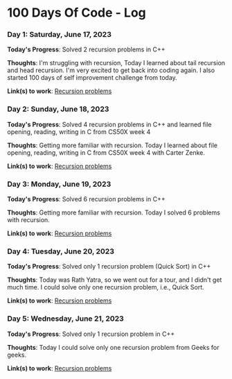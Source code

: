 # 100 Days Of Code - Log

### Day 1: Saturday, June 17, 2023

**Today's Progress**: Solved 2 recursion problems in C++

**Thoughts**: I'm struggling with recursion, Today I learned about tail recursion and head recursion. I'm very excited to get back into coding again. I also started 100 days of self improvement challenge from today.

**Link(s) to work**: [Recursion problems](https://github.com/Swastik-Chakravorty/Learning_CPP/tree/master/recursion)

### Day 2: Sunday, June 18, 2023

**Today's Progress**: Solved 4 recursion problems in C++ and learned file opening, reading, writing in C from CS50X week 4

**Thoughts**: Getting more familiar with recursion. Today I learned about file opening, reading, writing in C from CS50X week 4 with Carter Zenke.

**Link(s) to work**: [Recursion problems](https://github.com/Swastik-Chakravorty/Learning_CPP/tree/master/recursion)

### Day 3: Monday, June 19, 2023

**Today's Progress**: Solved 6 recursion problems in C++

**Thoughts**: Getting more familiar with recursion. Today I solved 6 problems with recursion.

**Link(s) to work**: [Recursion problems](https://github.com/Swastik-Chakravorty/Learning_CPP/tree/master/recursion)

### Day 4: Tuesday, June 20, 2023

**Today's Progress**: Solved only 1 recursion problem (Quick Sort) in C++

**Thoughts**: Today was Rath Yatra, so we went out for a tour, and I didn't get much time. I could solve only one recursion problem, i.e., Quick Sort.

**Link(s) to work**: [Recursion problems](https://github.com/Swastik-Chakravorty/Learning_CPP/tree/master/recursion)

### Day 5: Wednesday, June 21, 2023

**Today's Progress**: Solved only 1 recursion problem in C++

**Thoughts**: Today I could solve only one recursion problem from Geeks for geeks.

**Link(s) to work**: [Recursion problems](https://github.com/Swastik-Chakravorty/Learning_CPP/tree/master/recursion)

